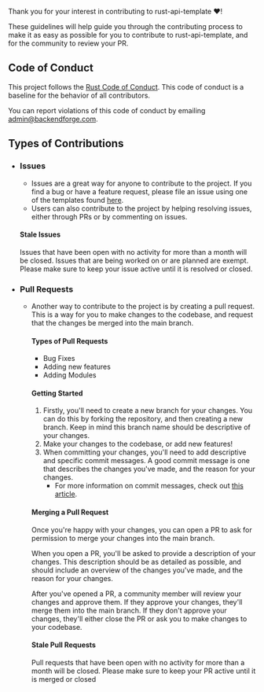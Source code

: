 Thank you for your interest in contributing to rust-api-template ❤️!

These guidelines will help guide you through the contributing process to make it as easy as possible for you to contribute to rust-api-template, and for the community to review your PR.

## Code of Conduct

This project follows the [Rust Code of Conduct](https://www.rust-lang.org/policies/code-of-conduct). This code of conduct is a baseline for the behavior of all contributors.

You can report violations of this code of conduct by emailing [admin@backendforge.com](mailto:admin@backendforge.com).

## Types of Contributions

- ### Issues
  - Issues are a great way for anyone to contribute to the project. If you find a bug or have a feature request, please file an issue using one of the templates found [here](https://github.com/BackendForge/rust-api-template/issues/new/choose).
  - Users can also contribute to the project by helping resolving issues, either through PRs or by commenting on issues.

  #### Stale Issues
    Issues that have been open with no activity for more than a month will be closed. Issues that are being worked on or are planned are exempt. Please make sure to keep your issue active until it is resolved or closed.

- ### Pull Requests
  - Another way to contribute to the project is by creating a pull request. This is a way for you to make changes to the codebase, and request that the changes be merged into the main branch.

    #### Types of Pull Requests
    - Bug Fixes
    - Adding new features
    - Adding Modules

    #### Getting Started
    1. Firstly, you'll need to create a new branch for your changes. You can do this by forking the repository, and then creating a new branch. Keep in mind this branch name should be descriptive of your changes.
    2.  Make your changes to the codebase, or add new features!
    3. When committing your changes, you'll need to add descriptive and specific commit messages. A good commit message is one that describes the changes you've made, and the reason for your changes.
        - For more information on commit messages, check out [this article](https://www.freecodecamp.org/news/how-to-write-better-git-commit-messages/).

    #### Merging a Pull Request
    Once you're happy with your changes, you can open a PR to ask for permission to merge your changes into the main branch.

    When you open a PR, you'll be asked to provide a description of your changes. This description should be as detailed as possible, and should include an overview of the changes you've made, and the reason for your changes.

    After you've opened a PR, a community member will review your changes and approve them. If they approve your changes, they'll merge them into the main branch. If they don't approve your changes, they'll either close the PR or ask you to make changes to your codebase.

    #### Stale Pull Requests
    Pull requests that have been open with no activity for more than a month will be closed. Please make sure to keep your PR active until it is merged or closed
